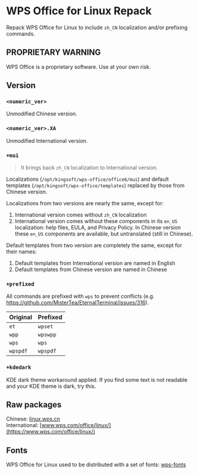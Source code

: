 # WPS Office for Linux Repack

Repack WPS Office for Linux to include `zh_CN` localization and/or prefixing commands.

## PROPRIETARY WARNING

WPS Office is a proprietary software. Use at your own risk.

## Version

### `<numeric_ver>`

Unmodified Chinese version.

### `<numeric_ver>.XA`

Unmodified International version.

### `+mui`

> It brings back `zh_CN` localization to International version.

Localizations (`/opt/kingsoft/wps-office/office6/mui`) and default templates (`/opt/kingsoft/wps-office/templates`) replaced by those from Chinese version.

Localizations from two versions are nearly the same, except for:

1. International version comes without `zh_CN` localization
2. International version comes without these components in its `en_US` localization: help files, EULA, and Privacy Policy. In Chinese version these `en_US` components are available, but untranslated (still in Chinese).

Default templates from two version are completely the same, except for their names:

1. Default templates from International version are named in English
2. Default templates from Chinese version are named in Chinese

### `+prefixed`

All commands are prefixed with `wps` to prevent conflicts (e.g. https://github.com/MisterTea/EternalTerminal/issues/316).

| Original | Prefixed |
|----------|----------|
| `et`     | `wpset`  |
| `wpp`    | `wpswpp` |
| `wps`    | `wps`    |
| `wpspdf` | `wpspdf` |

### `+kdedark`

KDE dark theme workaround applied. If you find some text is not readable and your KDE theme is dark, try this.

## Raw packages

Chinese: [linux.wps.cn](https://linux.wps.cn)  
International: [www.wps.com/office/linux/](https://www.wps.com/office/linux/)

## Fonts

WPS Office for Linux used to be distributed with a set of fonts: [wps-fonts](https://github.com/Rongronggg9/wps-fonts)

